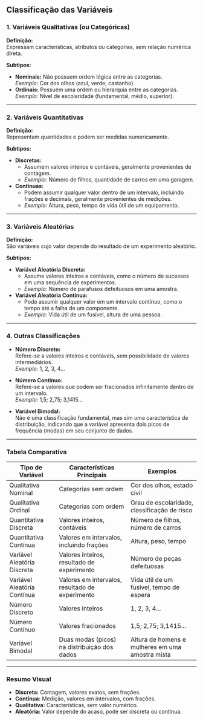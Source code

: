 ## Classificação das Variáveis

### 1. Variáveis Qualitativas (ou Categóricas)

**Definição:**  
Expressam características, atributos ou categorias, sem relação numérica direta.

**Subtipos:**
- **Nominais:** Não possuem ordem lógica entre as categorias.  
  *Exemplo:* Cor dos olhos (azul, verde, castanho).
- **Ordinais:** Possuem uma ordem ou hierarquia entre as categorias.  
  *Exemplo:* Nível de escolaridade (fundamental, médio, superior).

---

### 2. Variáveis Quantitativas

**Definição:**  
Representam quantidades e podem ser medidas numericamente.

**Subtipos:**
- **Discretas:**  
  - Assumem valores inteiros e contáveis, geralmente provenientes de contagem.  
  - *Exemplo:* Número de filhos, quantidade de carros em uma garagem.
- **Contínuas:**  
  - Podem assumir qualquer valor dentro de um intervalo, incluindo frações e decimais, geralmente provenientes de medições.  
  - *Exemplo:* Altura, peso, tempo de vida útil de um equipamento.

---

### 3. Variáveis Aleatórias

**Definição:**  
São variáveis cujo valor depende do resultado de um experimento aleatório.

**Subtipos:**
- **Variável Aleatória Discreta:**  
  - Assume valores inteiros e contáveis, como o número de sucessos em uma sequência de experimentos.  
  - *Exemplo:* Número de parafusos defeituosos em uma amostra.
- **Variável Aleatória Contínua:**  
  - Pode assumir qualquer valor em um intervalo contínuo, como o tempo até a falha de um componente.
  - *Exemplo:* Vida útil de um fusível, altura de uma pessoa.

---

### 4. Outras Classificações

- **Número Discreto:**  
  Refere-se a valores inteiros e contáveis, sem possibilidade de valores intermediários.  
  *Exemplo:* 1, 2, 3, 4...
- **Número Contínuo:**  
  Refere-se a valores que podem ser fracionados infinitamente dentro de um intervalo.  
  *Exemplo:* 1,5; 2,75; 3,1415...

- **Variável Bimodal:**  
  Não é uma classificação fundamental, mas sim uma característica de distribuição, indicando que a variável apresenta dois picos de frequência (modas) em seu conjunto de dados.

---

### Tabela Comparativa

| Tipo de Variável                | Características Principais                        | Exemplos                                 |
|---------------------------------|--------------------------------------------------|------------------------------------------|
| Qualitativa Nominal             | Categorias sem ordem                             | Cor dos olhos, estado civil              |
| Qualitativa Ordinal             | Categorias com ordem                             | Grau de escolaridade, classificação de risco |
| Quantitativa Discreta           | Valores inteiros, contáveis                      | Número de filhos, número de carros       |
| Quantitativa Contínua           | Valores em intervalos, incluindo frações         | Altura, peso, tempo                      |
| Variável Aleatória Discreta     | Valores inteiros, resultado de experimento       | Número de peças defeituosas              |
| Variável Aleatória Contínua     | Valores em intervalos, resultado de experimento  | Vida útil de um fusível, tempo de espera |
| Número Discreto                 | Valores inteiros                                 | 1, 2, 3, 4...                            |
| Número Contínuo                 | Valores fracionados                              | 1,5; 2,75; 3,1415...                     |
| Variável Bimodal                | Duas modas (picos) na distribuição dos dados     | Altura de homens e mulheres em uma amostra mista |

---

### Resumo Visual

- **Discreta:** Contagem, valores exatos, sem frações.
- **Contínua:** Medição, valores em intervalos, com frações.
- **Qualitativa:** Características, sem valor numérico.
- **Aleatória:** Valor depende do acaso, pode ser discreta ou contínua.


